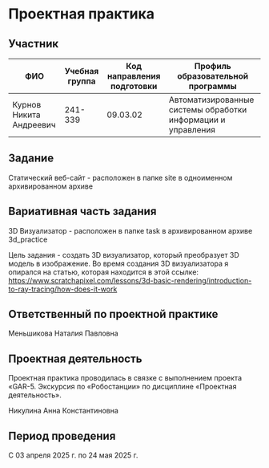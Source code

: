 # Проектная практика
## Участник
| ФИО | Учебная группа | Код направления подготовки | Профиль образовательной программы |
| - | - | - | - |
| Курнов Никита Андреевич | 241-339 | 09.03.02 | Автоматизированные системы обработки информации и управления |
## Задание
Статический веб-сайт - расположен в папке site в одноименном архивированном архиве
## Вариативная часть задания
3D Визуализатор - расположен в папке task в архивированном архиве 3d_practice

Цель задания - создать 3D визуализатор, который преобразует 3D модель в изображение. Во время создания 3D визуализатора я опирался на статью, которая находится в этой ссылке: https://www.scratchapixel.com/lessons/3d-basic-rendering/introduction-to-ray-tracing/how-does-it-work
## Ответственный по проектной практике
Меньшикова Наталия Павловна
## Проектная деятельность
Проектная практика проводилась в связке с выполнением проекта «GAR-5. Экскурсия по «Робостанции» по дисциплине «Проектная деятельность».

Никулина Анна Константиновна
## Период проведения
С 03 апреля 2025 г. по 24 мая 2025 г.
